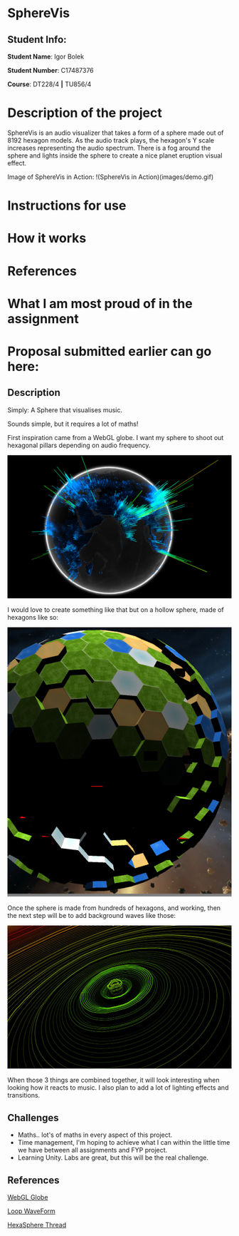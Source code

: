 # SphereVis

## Student Info:
**Student Name**: Igor Bolek

**Student Number**: C17487376

**Course**: DT228/4  **|**  TU856/4

# Description of the project

SphereVis is an audio visualizer that takes a form of a sphere made out of 8192 hexagon models.
As the audio track plays, the hexagon's Y scale increases representing the audio spectrum.
There is a fog around the sphere and lights inside the sphere to create a nice planet eruption visual effect.

Image of SphereVis in Action:
!(SphereVis in Action)(images/demo.gif)

# Instructions for use

# How it works

# References

# What I am most proud of in the assignment

# Proposal submitted earlier can go here:


## Description
Simply: A Sphere that visualises music.

Sounds simple, but it requires a lot of maths! 

First inspiration came from a WebGL globe. I want my sphere to shoot out hexagonal pillars depending on audio frequency. 

![WebGL globe](images/pillars.png)

I would love to create something like that but on a hollow sphere, made of hexagons like so:

![](images/hexasphere.png)

Once the sphere is made from hundreds of hexagons, and working, then the next step will be to add background waves like those:

![wave](images/wave.jpg)

When those 3 things are combined together, it will look interesting when looking how it reacts to music. I also plan to add a lot of lighting effects and transitions.

## Challenges
- Maths.. lot's of maths in every aspect of this project. 
- Time management, I'm hoping to achieve what I can within the little time we have between all assignments and FYP project.
- Learning Unity. Labs are great, but this will be the real challenge.

## References
[WebGL Globe](https://experiments.withgoogle.com/chrome/globe)

[Loop WaveForm](https://www.uberviz.io/viz/loop/)

[HexaSphere Thread](https://forum.unity.com/threads/make-procedural-hexagons-on-a-sphere-is-there-a-tool-voxels-perhaps.330907/)
